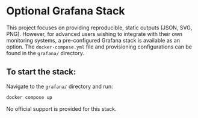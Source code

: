 # Optional Grafana Stack
This project focuses on providing reproducible, static outputs (JSON, SVG, PNG).
However, for advanced users wishing to integrate with their own monitoring systems, a pre-configured Grafana stack is available as an option. The `docker-compose.yml` file and provisioning configurations can be found in the `grafana/` directory.

## To start the stack:
Navigate to the `grafana/` directory and run:

```bash
docker compose up
```

No official support is provided for this stack.
